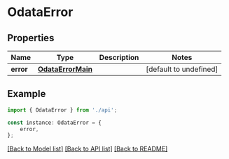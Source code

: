 # OdataError


## Properties

Name | Type | Description | Notes
------------ | ------------- | ------------- | -------------
**error** | [**OdataErrorMain**](OdataErrorMain.md) |  | [default to undefined]

## Example

```typescript
import { OdataError } from './api';

const instance: OdataError = {
    error,
};
```

[[Back to Model list]](../README.md#documentation-for-models) [[Back to API list]](../README.md#documentation-for-api-endpoints) [[Back to README]](../README.md)
